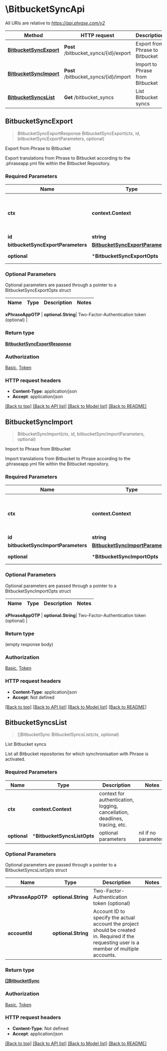 # \BitbucketSyncApi

All URIs are relative to *https://api.phrase.com/v2*

Method | HTTP request | Description
------------- | ------------- | -------------
[**BitbucketSyncExport**](BitbucketSyncApi.md#BitbucketSyncExport) | **Post** /bitbucket_syncs/{id}/export | Export from Phrase to Bitbucket
[**BitbucketSyncImport**](BitbucketSyncApi.md#BitbucketSyncImport) | **Post** /bitbucket_syncs/{id}/import | Import to Phrase from Bitbucket
[**BitbucketSyncsList**](BitbucketSyncApi.md#BitbucketSyncsList) | **Get** /bitbucket_syncs | List Bitbucket syncs



## BitbucketSyncExport

> BitbucketSyncExportResponse BitbucketSyncExport(ctx, id, bitbucketSyncExportParameters, optional)

Export from Phrase to Bitbucket

Export translations from Phrase to Bitbucket according to the .phraseapp.yml file within the Bitbucket Repository.

### Required Parameters


Name | Type | Description  | Notes
------------- | ------------- | ------------- | -------------
**ctx** | **context.Context** | context for authentication, logging, cancellation, deadlines, tracing, etc.
**id** | **string**| ID | 
**bitbucketSyncExportParameters** | [**BitbucketSyncExportParameters**](BitbucketSyncExportParameters.md)|  | 
 **optional** | ***BitbucketSyncExportOpts** | optional parameters | nil if no parameters

### Optional Parameters

Optional parameters are passed through a pointer to a BitbucketSyncExportOpts struct


Name | Type | Description  | Notes
------------- | ------------- | ------------- | -------------


 **xPhraseAppOTP** | **optional.String**| Two-Factor-Authentication token (optional) | 

### Return type

[**BitbucketSyncExportResponse**](bitbucket_sync_export_response.md)

### Authorization

[Basic](../README.md#Basic), [Token](../README.md#Token)

### HTTP request headers

- **Content-Type**: application/json
- **Accept**: application/json

[[Back to top]](#) [[Back to API list]](../README.md#documentation-for-api-endpoints)
[[Back to Model list]](../README.md#documentation-for-models)
[[Back to README]](../README.md)


## BitbucketSyncImport

> BitbucketSyncImport(ctx, id, bitbucketSyncImportParameters, optional)

Import to Phrase from Bitbucket

Import translations from Bitbucket to Phrase according to the .phraseapp.yml file within the Bitbucket repository.

### Required Parameters


Name | Type | Description  | Notes
------------- | ------------- | ------------- | -------------
**ctx** | **context.Context** | context for authentication, logging, cancellation, deadlines, tracing, etc.
**id** | **string**| ID | 
**bitbucketSyncImportParameters** | [**BitbucketSyncImportParameters**](BitbucketSyncImportParameters.md)|  | 
 **optional** | ***BitbucketSyncImportOpts** | optional parameters | nil if no parameters

### Optional Parameters

Optional parameters are passed through a pointer to a BitbucketSyncImportOpts struct


Name | Type | Description  | Notes
------------- | ------------- | ------------- | -------------


 **xPhraseAppOTP** | **optional.String**| Two-Factor-Authentication token (optional) | 

### Return type

 (empty response body)

### Authorization

[Basic](../README.md#Basic), [Token](../README.md#Token)

### HTTP request headers

- **Content-Type**: application/json
- **Accept**: Not defined

[[Back to top]](#) [[Back to API list]](../README.md#documentation-for-api-endpoints)
[[Back to Model list]](../README.md#documentation-for-models)
[[Back to README]](../README.md)


## BitbucketSyncsList

> []BitbucketSync BitbucketSyncsList(ctx, optional)

List Bitbucket syncs

List all Bitbucket repositories for which synchronisation with Phrase is activated.

### Required Parameters


Name | Type | Description  | Notes
------------- | ------------- | ------------- | -------------
**ctx** | **context.Context** | context for authentication, logging, cancellation, deadlines, tracing, etc.
 **optional** | ***BitbucketSyncsListOpts** | optional parameters | nil if no parameters

### Optional Parameters

Optional parameters are passed through a pointer to a BitbucketSyncsListOpts struct


Name | Type | Description  | Notes
------------- | ------------- | ------------- | -------------
 **xPhraseAppOTP** | **optional.String**| Two-Factor-Authentication token (optional) | 
 **accountId** | **optional.String**| Account ID to specify the actual account the project should be created in. Required if the requesting user is a member of multiple accounts. | 

### Return type

[**[]BitbucketSync**](bitbucket_sync.md)

### Authorization

[Basic](../README.md#Basic), [Token](../README.md#Token)

### HTTP request headers

- **Content-Type**: Not defined
- **Accept**: application/json

[[Back to top]](#) [[Back to API list]](../README.md#documentation-for-api-endpoints)
[[Back to Model list]](../README.md#documentation-for-models)
[[Back to README]](../README.md)

